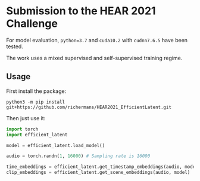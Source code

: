 # Submission to the HEAR 2021 Challenge

For model evaluation, `python=3.7` and `cuda10.2` with `cudnn7.6.5` have been tested.

The work uses a mixed supervised and self-supervised training regime.

## Usage


First install the package:

```
python3 -m pip install git+https://github.com/richermans/HEAR2021_EfficientLatent.git
```


Then just use it:

```python
import torch
import efficient_latent

model = efficient_latent.load_model()

audio = torch.randn(1, 16000) # Sampling rate is 16000

time_embeddings = efficient_latent.get_timestamp_embeddings(audio, model)
clip_embeddings = efficient_latent.get_scene_embeddings(audio, model)
```

